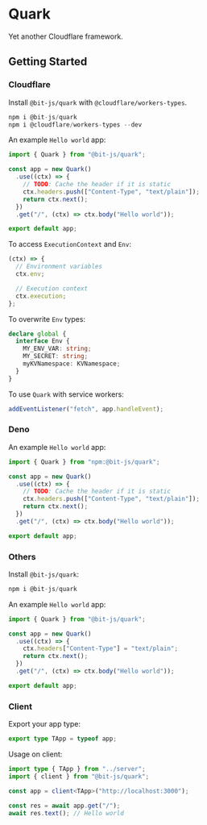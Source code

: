 # Quark

Yet another Cloudflare framework.

## Getting Started

### Cloudflare

Install `@bit-js/quark` with `@cloudflare/workers-types`.

```ts
npm i @bit-js/quark
npm i @cloudflare/workers-types --dev
```

An example `Hello world` app:

```ts
import { Quark } from "@bit-js/quark";

const app = new Quark()
  .use((ctx) => {
    // TODO: Cache the header if it is static
    ctx.headers.push(["Content-Type", "text/plain"]);
    return ctx.next();
  })
  .get("/", (ctx) => ctx.body("Hello world"));

export default app;
```

To access `ExecutionContext` and `Env`:

```ts
(ctx) => {
  // Environment variables
  ctx.env;

  // Execution context
  ctx.execution;
};
```

To overwrite `Env` types:

```ts
declare global {
  interface Env {
    MY_ENV_VAR: string;
    MY_SECRET: string;
    myKVNamespace: KVNamespace;
  }
}
```

To use `Quark` with service workers:

```ts
addEventListener("fetch", app.handleEvent);
```

### Deno

An example `Hello world` app:

```ts
import { Quark } from "npm:@bit-js/quark";

const app = new Quark()
  .use((ctx) => {
    // TODO: Cache the header if it is static
    ctx.headers.push(["Content-Type", "text/plain"]);
    return ctx.next();
  })
  .get("/", (ctx) => ctx.body("Hello world"));

export default app;
```

### Others

Install `@bit-js/quark`:

```ts
npm i @bit-js/quark
```

An example `Hello world` app:

```ts
import { Quark } from "@bit-js/quark";

const app = new Quark()
  .use((ctx) => {
    ctx.headers["Content-Type"] = "text/plain";
    return ctx.next();
  })
  .get("/", (ctx) => ctx.body("Hello world"));

export default app;
```

### Client

Export your app type:

```ts
export type TApp = typeof app;
```

Usage on client:

```ts
import type { TApp } from "../server";
import { client } from "@bit-js/quark";

const app = client<TApp>("http://localhost:3000");

const res = await app.get("/");
await res.text(); // Hello world
```
